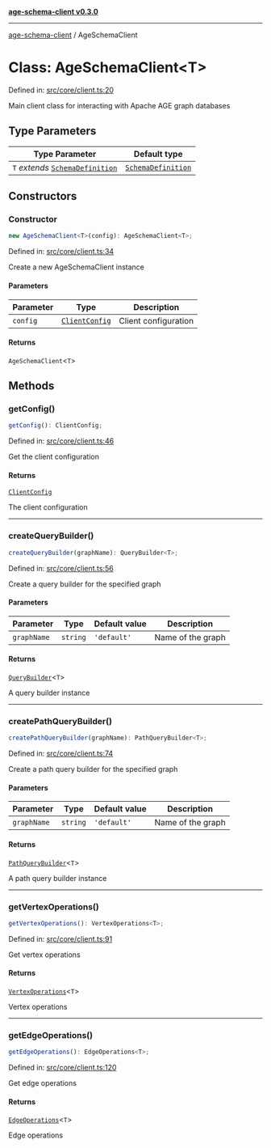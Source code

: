 [**age-schema-client v0.3.0**](../index.md)

***

[age-schema-client](../index.md) / AgeSchemaClient

# Class: AgeSchemaClient\<T\>

Defined in: [src/core/client.ts:20](https://github.com/standardbeagle/ageSchemaClient/blob/main/src/core/client.ts#L20)

Main client class for interacting with Apache AGE graph databases

## Type Parameters

| Type Parameter | Default type |
| ------ | ------ |
| `T` *extends* [`SchemaDefinition`](../interfaces/SchemaDefinition.md) | [`SchemaDefinition`](../interfaces/SchemaDefinition.md) |

## Constructors

### Constructor

```ts
new AgeSchemaClient<T>(config): AgeSchemaClient<T>;
```

Defined in: [src/core/client.ts:34](https://github.com/standardbeagle/ageSchemaClient/blob/main/src/core/client.ts#L34)

Create a new AgeSchemaClient instance

#### Parameters

| Parameter | Type | Description |
| ------ | ------ | ------ |
| `config` | [`ClientConfig`](../interfaces/ClientConfig.md) | Client configuration |

#### Returns

`AgeSchemaClient`\<`T`\>

## Methods

### getConfig()

```ts
getConfig(): ClientConfig;
```

Defined in: [src/core/client.ts:46](https://github.com/standardbeagle/ageSchemaClient/blob/main/src/core/client.ts#L46)

Get the client configuration

#### Returns

[`ClientConfig`](../interfaces/ClientConfig.md)

The client configuration

***

### createQueryBuilder()

```ts
createQueryBuilder(graphName): QueryBuilder<T>;
```

Defined in: [src/core/client.ts:56](https://github.com/standardbeagle/ageSchemaClient/blob/main/src/core/client.ts#L56)

Create a query builder for the specified graph

#### Parameters

| Parameter | Type | Default value | Description |
| ------ | ------ | ------ | ------ |
| `graphName` | `string` | `'default'` | Name of the graph |

#### Returns

[`QueryBuilder`](QueryBuilder.md)\<`T`\>

A query builder instance

***

### createPathQueryBuilder()

```ts
createPathQueryBuilder(graphName): PathQueryBuilder<T>;
```

Defined in: [src/core/client.ts:74](https://github.com/standardbeagle/ageSchemaClient/blob/main/src/core/client.ts#L74)

Create a path query builder for the specified graph

#### Parameters

| Parameter | Type | Default value | Description |
| ------ | ------ | ------ | ------ |
| `graphName` | `string` | `'default'` | Name of the graph |

#### Returns

[`PathQueryBuilder`](PathQueryBuilder.md)\<`T`\>

A path query builder instance

***

### getVertexOperations()

```ts
getVertexOperations(): VertexOperations<T>;
```

Defined in: [src/core/client.ts:91](https://github.com/standardbeagle/ageSchemaClient/blob/main/src/core/client.ts#L91)

Get vertex operations

#### Returns

[`VertexOperations`](VertexOperations.md)\<`T`\>

Vertex operations

***

### getEdgeOperations()

```ts
getEdgeOperations(): EdgeOperations<T>;
```

Defined in: [src/core/client.ts:120](https://github.com/standardbeagle/ageSchemaClient/blob/main/src/core/client.ts#L120)

Get edge operations

#### Returns

[`EdgeOperations`](EdgeOperations.md)\<`T`\>

Edge operations
